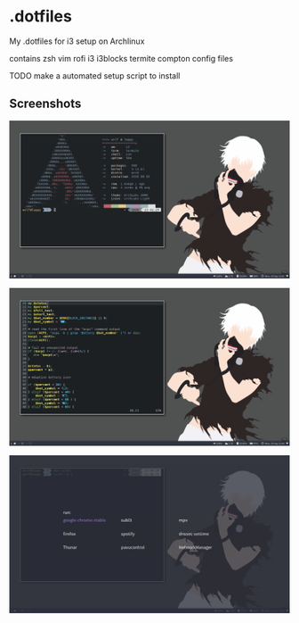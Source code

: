 #   .dotfiles

My .dotfiles for i3 setup on Archlinux

contains zsh vim rofi i3 i3blocks termite compton config files 

TODO make a automated setup script to install

Screenshots
------------

![home-screen](https://github.com/Wolfattackx/.dotfiles/blob/master/screenshots/ArchLabs-34-1366x768.png)

![vim](https://github.com/Wolfattackx/.dotfiles/blob/master/screenshots/ArchLabs-31-1366x768.png)

![rofi](https://github.com/Wolfattackx/.dotfiles/blob/master/screenshots/2018-09-10-235650_1366x768_scrot.png)
